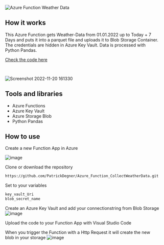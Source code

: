 ![Azure Function Weather Data](https://user-images.githubusercontent.com/108484798/202908226-cf817133-e1f5-43f1-99fc-0bfa79baddd4.jpg)

## How it works
This Azure Function gets Weather-Data from 01.01.2022 up to Today + 7 Days and puts it into a parquet file and uploads it to Blob Storage Container.
The credentials are hidden in Azure Key Vault.
Data is processed with Python Pandas.

[Check the code here](https://github.com/PatrickDegner/Azure_Function_CollectWeatherData/blob/master/HttpWeatherData/__init__.py)

</br>

![Screenshot 2022-11-20 161330](https://user-images.githubusercontent.com/108484798/202910145-c7930cc3-a8ac-4855-92df-d8cf3d706416.png)

## Tools and libraries
* Azure Functions
* Azure Key Vault
* Azure Storage Blob
* Python Pandas

## How to use

Create a new Function App in Azure

![image](https://user-images.githubusercontent.com/108484798/202909319-64eb78da-3a26-408e-aee3-0202b6b09eef.png)

Clone or download the repository
```sh
https://github.com/PatrickDegner/Azure_Function_CollectWeatherData.git
```

Set to your variables
```sh
key_vault_Uri
blob_secret_name
```
Create an Azure Key Vault and add your connectionstring from Blob Storage
![image](https://user-images.githubusercontent.com/108484798/202909476-72101027-025e-4d6f-8367-1b7de573a437.png)

Upload the code to your Function App with Visual Studio Code

When you trigger the Function with a Http Request it will create the new blob in your storage
![image](https://user-images.githubusercontent.com/108484798/202909664-0fe5549e-bea0-455f-9ff3-b60ce2767c92.png)
